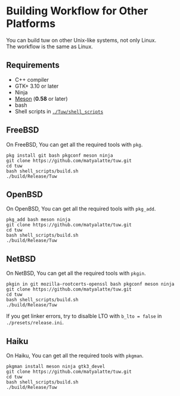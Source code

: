 # Building Workflow for Other Platforms

You can build tuw on other Unix-like systems, not only Linux.  
The workflow is the same as Linux.  

## Requirements

-   C++ compiler
-   GTK+ 3.10 or later
-   Ninja
-   [Meson](https://github.com/mesonbuild/meson) (**0.58** or later)
-   bash
-   Shell scripts in [`./Tuw/shell_scripts`](../shell_scripts)

## FreeBSD

On FreeBSD, You can get all the required tools with `pkg`.

```shell
pkg install git bash pkgconf meson ninja
git clone https://github.com/matyalatte/tuw.git
cd tuw
bash shell_scripts/build.sh
./build/Release/Tuw
```

## OpenBSD

On OpenBSD, You can get all the required tools with `pkg_add`.

```shell
pkg_add bash meson ninja
git clone https://github.com/matyalatte/tuw.git
cd tuw
bash shell_scripts/build.sh
./build/Release/Tuw
```

## NetBSD

On NetBSD, You can get all the required tools with `pkgin`.

```shell
pkgin in git mozilla-rootcerts-openssl bash pkgconf meson ninja
git clone https://github.com/matyalatte/tuw.git
cd tuw
bash shell_scripts/build.sh
./build/Release/Tuw
```

If you get linker errors, try to disalble LTO with `b_lto = false` in `./presets/release.ini`.

## Haiku

On Haiku, You can get all the required tools with `pkgman`.

```shell
pkgman install meson ninja gtk3_devel
git clone https://github.com/matyalatte/tuw.git
cd tuw
bash shell_scripts/build.sh
./build/Release/Tuw
```
